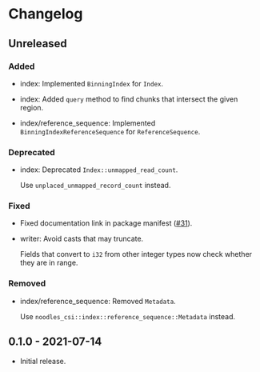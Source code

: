 # Changelog

## Unreleased

### Added

  * index: Implemented `BinningIndex` for `Index`.

  * index: Added `query` method to find chunks that intersect the given region.

  * index/reference_sequence: Implemented `BinningIndexReferenceSequence` for
    `ReferenceSequence`.

### Deprecated

  * index: Deprecated `Index::unmapped_read_count`.

    Use `unplaced_unmapped_record_count` instead.

### Fixed

  * Fixed documentation link in package manifest ([#31]).

  * writer: Avoid casts that may truncate.

    Fields that convert to `i32` from other integer types now check whether
    they are in range.

[#31]: https://github.com/zaeleus/noodles/issues/31

### Removed

  * index/reference_sequence: Removed `Metadata`.

    Use `noodles_csi::index::reference_sequence::Metadata` instead.

## 0.1.0 - 2021-07-14

  * Initial release.
